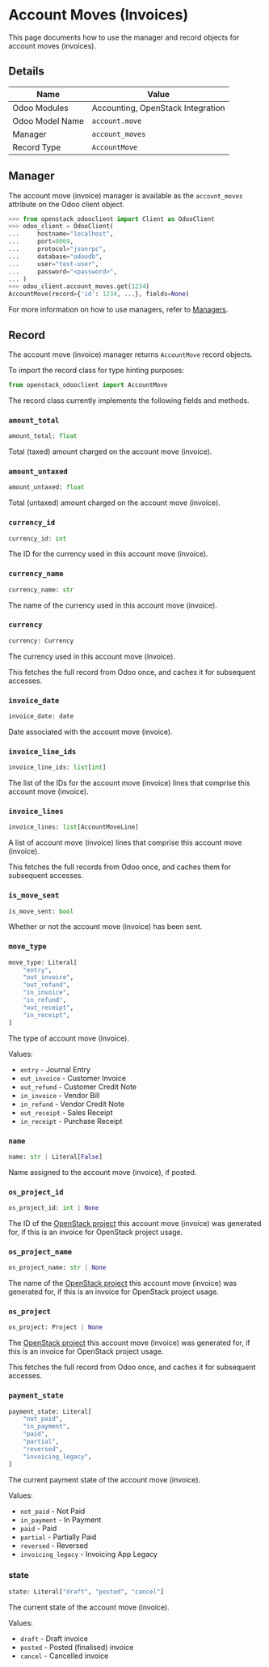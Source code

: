 # Account Moves (Invoices)

This page documents how to use the manager and record objects
for account moves (invoices).

## Details

| Name            | Value                             |
|-----------------|-----------------------------------|
| Odoo Modules    | Accounting, OpenStack Integration |
| Odoo Model Name | `account.move`                    |
| Manager         | `account_moves`                   |
| Record Type     | `AccountMove`                     |

## Manager

The account move (invoice) manager is available as the `account_moves`
attribute on the Odoo client object.

```python
>>> from openstack_odooclient import Client as OdooClient
>>> odoo_client = OdooClient(
...     hostname="localhost",
...     port=8069,
...     protocol="jsonrpc",
...     database="odoodb",
...     user="test-user",
...     password="<password>",
... )
>>> odoo_client.account_moves.get(1234)
AccountMove(record={'id': 1234, ...}, fields=None)
```

For more information on how to use managers, refer to [Managers](index.md).

## Record

The account move (invoice) manager returns `AccountMove` record objects.

To import the record class for type hinting purposes:

```python
from openstack_odooclient import AccountMove
```

The record class currently implements the following fields and methods.

### `amount_total`

```python
amount_total: float
```

Total (taxed) amount charged on the account move (invoice).

### `amount_untaxed`

```python
amount_untaxed: float
```

Total (untaxed) amount charged on the account move (invoice).

### `currency_id`

```python
currency_id: int
```

The ID for the currency used in this account move (invoice).

### `currency_name`

```python
currency_name: str
```

The name of the currency used in this account move (invoice).

### `currency`

```python
currency: Currency
```

The currency used in this account move (invoice).

This fetches the full record from Odoo once,
and caches it for subsequent accesses.

### `invoice_date`

```python
invoice_date: date
```

Date associated with the account move (invoice).

### `invoice_line_ids`

```python
invoice_line_ids: list[int]
```

The list of the IDs for the account move (invoice) lines
that comprise this account move (invoice).

### `invoice_lines`

```python
invoice_lines: list[AccountMoveLine]
```

A list of account move (invoice) lines
that comprise this account move (invoice).

This fetches the full records from Odoo once,
and caches them for subsequent accesses.

### `is_move_sent`

```python
is_move_sent: bool
```

Whether or not the account move (invoice) has been sent.

### `move_type`

```python
move_type: Literal[
    "entry",
    "out_invoice",
    "out_refund",
    "in_invoice",
    "in_refund",
    "out_receipt",
    "in_receipt",
]
```

The type of account move (invoice).

Values:

* ``entry`` - Journal Entry
* ``out_invoice`` - Customer Invoice
* ``out_refund`` - Customer Credit Note
* ``in_invoice`` - Vendor Bill
* ``in_refund`` - Vendor Credit Note
* ``out_receipt`` - Sales Receipt
* ``in_receipt`` - Purchase Receipt

### `name`

```python
name: str | Literal[False]
```

Name assigned to the account move (invoice), if posted.

### `os_project_id`

```python
os_project_id: int | None
```

The ID of the [OpenStack project](project.md) this account move (invoice)
was generated for, if this is an invoice for OpenStack project usage.

### `os_project_name`

```python
os_project_name: str | None
```

The name of the [OpenStack project](project.md) this account move (invoice)
was generated for, if this is an invoice for OpenStack project usage.

### `os_project`

```python
os_project: Project | None
```

The [OpenStack project](project.md) this account move (invoice)
was generated for, if this is an invoice for OpenStack project usage.

This fetches the full record from Odoo once,
and caches it for subsequent accesses.

### `payment_state`

```python
payment_state: Literal[
    "not_paid",
    "in_payment",
    "paid",
    "partial",
    "reversed",
    "invoicing_legacy",
]
```

The current payment state of the account move (invoice).

Values:

* ``not_paid`` - Not Paid
* ``in_payment`` - In Payment
* ``paid`` - Paid
* ``partial`` - Partially Paid
* ``reversed`` - Reversed
* ``invoicing_legacy`` - Invoicing App Legacy

### state

```python
state: Literal["draft", "posted", "cancel"]
```

The current state of the account move (invoice).

Values:

* ``draft`` - Draft invoice
* ``posted`` - Posted (finalised) invoice
* ``cancel`` - Cancelled invoice
